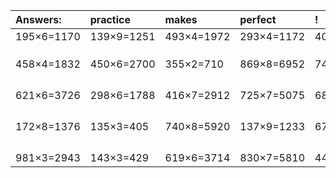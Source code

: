 | Answers: | practice | makes | perfect | ! |
| :--- | :--- | :--- | :--- | :--- |
| 195×6=1170 | 139×9=1251 | 493×4=1972 | 293×4=1172 | 407×9=3663 | 
|   |   |   |   |   | 
|   |   |   |   |   | 
|   |   |   |   |   | 
| 458×4=1832 | 450×6=2700 | 355×2=710 | 869×8=6952 | 748×8=5984 | 
|   |   |   |   |   | 
|   |   |   |   |   | 
|   |   |   |   |   | 
|   |   |   |   |   | 
| 621×6=3726 | 298×6=1788 | 416×7=2912 | 725×7=5075 | 684×8=5472 | 
|   |   |   |   |   | 
|   |   |   |   |   | 
|   |   |   |   |   | 
|   |   |   |   |   | 
| 172×8=1376 | 135×3=405 | 740×8=5920 | 137×9=1233 | 670×3=2010 | 
|   |   |   |   |   | 
|   |   |   |   |   | 
|   |   |   |   |   | 
|   |   |   |   |   | 
| 981×3=2943 | 143×3=429 | 619×6=3714 | 830×7=5810 | 442×5=2210 | 
